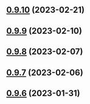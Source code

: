 ## [0.9.10](https://github.com/bcgov/nr-spar-oracle-api/compare/v0.9.9...v0.9.10) (2023-02-21)



## [0.9.9](https://github.com/bcgov/nr-spar-oracle-api/compare/v0.9.8...v0.9.9) (2023-02-10)



## [0.9.8](https://github.com/bcgov/nr-spar-oracle-api/compare/v0.9.7...v0.9.8) (2023-02-07)



## [0.9.7](https://github.com/bcgov/nr-spar-oracle-api/compare/v0.9.6...v0.9.7) (2023-02-06)



## [0.9.6](https://github.com/bcgov/nr-spar-oracle-api/compare/v0.9.5...v0.9.6) (2023-01-31)



